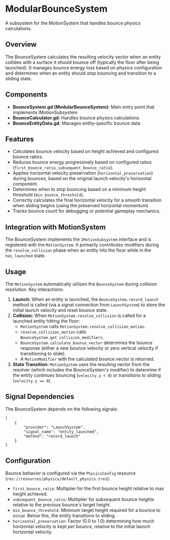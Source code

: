 # ModularBounceSystem

A subsystem for the MotionSystem that handles bounce physics calculations.

## Overview

The BounceSystem calculates the resulting velocity vector when an entity collides with a surface it should bounce off (typically the floor after being launched). It manages bounce energy loss based on physics configuration and determines when an entity should stop bouncing and transition to a sliding state.

## Components

- **BounceSystem.gd (ModularBounceSystem)**: Main entry point that implements IMotionSubsystem
- **BounceCalculator.gd**: Handles bounce physics calculations
- **BounceEntityData.gd**: Manages entity-specific bounce data

## Features

- Calculates bounce velocity based on height achieved and configured bounce ratios.
- Reduces bounce energy progressively based on configured ratios (`first_bounce_ratio`, `subsequent_bounce_ratio`).
- Applies horizontal velocity preservation (`horizontal_preservation`) during bounces, based on the original launch velocity's horizontal component.
- Determines when to stop bouncing based on a minimum height threshold (`min_bounce_threshold`).
- Correctly calculates the final horizontal velocity for a smooth transition when sliding begins (using the preserved horizontal momentum).
- Tracks bounce count for debugging or potential gameplay mechanics.

## Integration with MotionSystem

The BounceSystem implements the `IMotionSubsystem` interface and is registered with the `MotionSystem`. It primarily contributes modifiers during the `resolve_collision` phase when an entity hits the floor while in the `has_launched` state.

## Usage

The `MotionSystem` automatically utilizes the `BounceSystem` during collision resolution. Key interactions:

1. **Launch:** When an entity is launched, the `BounceSystem.record_launch` method is called (via a signal connection from `LaunchSystem`) to store the initial launch velocity and reset bounce state.
2. **Collision:** When `MotionSystem.resolve_collision` is called for a launched entity hitting the floor:
   * `MotionSystem` calls `MotionSystem.resolve_collision_motion`.
   * `resolve_collision_motion` calls `BounceSystem.get_collision_modifiers`.
   * `BounceSystem.calculate_bounce_vector` determines the bounce response (either a new bounce velocity or zero vertical velocity if transitioning to slide).
   * A `MotionModifier` with the calculated bounce vector is returned.
3. **State Transition:** `MotionSystem` uses the resulting vector from the resolver (which includes the BounceSystem's modifier) to determine if the entity continues bouncing (`velocity.y < 0`) or transitions to sliding (`velocity.y == 0`).

## Signal Dependencies

The BounceSystem depends on the following signals:

```gdscript
[
    {
        "provider": "LaunchSystem",
        "signal_name": "entity_launched",
        "method": "record_launch"
    }
]
```

## Configuration

Bounce behavior is configured via the `PhysicsConfig` resource (`res://resources/physics/default_physics.tres`):

- `first_bounce_ratio`: Multiplier for the first bounce height relative to max height achieved.
- `subsequent_bounce_ratio`: Multiplier for subsequent bounce heights relative to the previous bounce's target height.
- `min_bounce_threshold`: Minimum target height required for a bounce to occur. Below this, the entity transitions to sliding.
- `horizontal_preservation`: Factor (0.0 to 1.0) determining how much horizontal velocity is kept *per bounce*, relative to the initial launch horizontal velocity.

